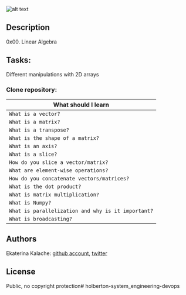 ![alt text](https://holbertonintranet.s3.amazonaws.com/uploads/medias/2018/9/54daaf81421a9b894688.jpg?X-Amz-Algorithm=AWS4-HMAC-SHA256&X-Amz-Credential=AKIAJIMMWEC6CH2PXSCQ%2F20181213%2Fus-east-1%2Fs3%2Faws4_request&X-Amz-Date=20181213T232017Z&X-Amz-Expires=86400&X-Amz-SignedHeaders=host&X-Amz-Signature=ccdf6128f06cc1255ebabdd07ae06575648afd699883e1f8cdcaa586fe2e6fba)
## Description
0x00. Linear Algebra
## Tasks:
Different manipulations with 2D arrays
### __Clone repository:__ 

|What should I learn  |
| ---------------- |
|    `What is a vector?`   |
|    `What is a matrix?`    |
|    `What is a transpose?` |
|    `What is the shape of a matrix?` |
|    `What is an axis?`   |
|    `What is a slice?`   |
|    `How do you slice a vector/matrix?`    |
| `What are element-wise operations?` |
| `How do you concatenate vectors/matrices?` |
| `What is the dot product?` |
| `What is matrix multiplication?` |
| `What is Numpy?` |
| `What is parallelization and why is it important?` |
| `What is broadcasting?` |
## Authors

Ekaterina Kalache: [github account](https://github.com/KatyaKalache), [twitter](https://twitter.com/KatyaKalache)

## License
Public, no copyright protection# holberton-system_engineering-devops
